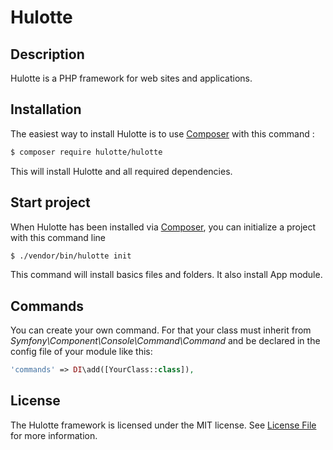# Hulotte

## Description
Hulotte is a PHP framework for web sites and applications.

## Installation
The easiest way to install Hulotte is to use [Composer](https://getcomposer.org/) with this command :

```bash
$ composer require hulotte/hulotte
```

This will install Hulotte and all required dependencies.

## Start project
When Hulotte has been installed via [Composer](https://getcomposer.org/), you can initialize a project with this command line

```bash
$ ./vendor/bin/hulotte init
```

This command will install basics files and folders. It also install App module.

## Commands
You can create your own command. For that your class must inherit from _Symfony\Component\Console\Command\Command_ and be declared in the config file of your module like this:

```php
'commands' => DI\add([YourClass::class]),
```

## License
The Hulotte framework is licensed under the MIT license. See [License File](LICENSE) for more information.